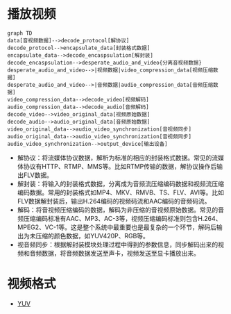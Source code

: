 # 播放视频

```mermaid
graph TD
data[音视频数据]-->decode_protocol[解协议]
decode_protocol-->encapsulate_data[封装格式数据]
encapsulate_data-->decode_encaspsulation[解封装]
decode_encaspsulation-->desperate_audio_and_video{分离音视频数据}
desperate_audio_and_video-->|视频数据|video_compression_data[视频压缩数据]
desperate_audio_and_video-->|音频数据|audio_compression_data[音频压缩数据]
video_compression_data-->decode_video[视频解码]
audio_compression_data-->decode_audio[音频解码]
decode_video-->video_original_data[视频原始数据]
decode_audio-->audio_original_data[音频原始数据]
video_original_data-->audio_video_synchronization[音视频同步]
audio_original_data-->audio_video_synchronization[音视频同步]
audio_video_synchronization-->output_device[输出设备]
```

- 解协议：将流媒体协议数据，解析为标准的相应的封装格式数据。常见的流媒体协议有HTTP、RTMP、MMS等。比如RTMP传输的数据，解协议操作后输出FLV数据。
- 解封装：将输入的封装格式数据，分离成为音频流压缩编码数据和视频流压缩编码数据。常用的封装格式如MP4、MKV、RMVB、TS、FLV、AVI等。比如FLV数据解封装后，输出H.264编码的视频码流和AAC编码的音频码流。
- 解码：将音视频压缩编码的数据，解码为非压缩的音视频原始数据。常见的音频压缩编码标准有AAC、MP3、AC-3等，视频压缩编码标准则包含H.264、MPEG2、VC-1等。这是整个系统中最重要也是最复杂的一个环节，解码后输出为未压缩的颜色数据，如YUV420P、RGB等。
- 视音频同步：根据解封装模块处理过程中得到的参数信息，同步解码出来的视频和音频数据，将音频数据发送至声卡，视频发送至显卡播放出来。

# 视频格式

- [YUV](YUV.md)